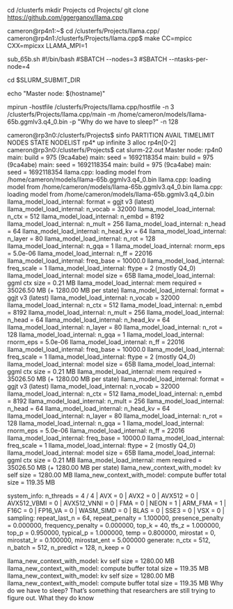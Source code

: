 cd /clusterfs
mkdir Projects
cd Projects/
git clone https://github.com/ggerganov/llama.cpp

cameron@rp4n1:~$ cd /clusterfs/Projects/llama.cpp/
cameron@rp4n1:/clusterfs/Projects/llama.cpp$ make CC=mpicc CXX=mpicxx LLAMA_MPI=1



sub_65b.sh 
#!/bin/bash
#SBATCH --nodes=3
#SBATCH --ntasks-per-node=4

cd $SLURM_SUBMIT_DIR

echo "Master node: $(hostname)"

mpirun -hostfile /clusterfs/Projects/llama.cpp/hostfile -n 3 /clusterfs/Projects/llama.cpp/main -m /home/cameron/models/llama-65b.ggmlv3.q4_0.bin -p "Why do we have to sleep?" -n 128


cameron@rp3n0:/clusterfs/Projects$ sinfo
PARTITION AVAIL  TIMELIMIT  NODES  STATE NODELIST
rp4*         up   infinite      3  alloc rp4n[0-2]
cameron@rp3n0:/clusterfs/Projects$ cat slurm-22.out 
Master node: rp4n0
main: build = 975 (9ca4abe)
main: seed  = 1692118354
main: build = 975 (9ca4abe)
main: seed  = 1692118354
main: build = 975 (9ca4abe)
main: seed  = 1692118354
llama.cpp: loading model from /home/cameron/models/llama-65b.ggmlv3.q4_0.bin
llama.cpp: loading model from /home/cameron/models/llama-65b.ggmlv3.q4_0.bin
llama.cpp: loading model from /home/cameron/models/llama-65b.ggmlv3.q4_0.bin
llama_model_load_internal: format     = ggjt v3 (latest)
llama_model_load_internal: n_vocab    = 32000
llama_model_load_internal: n_ctx      = 512
llama_model_load_internal: n_embd     = 8192
llama_model_load_internal: n_mult     = 256
llama_model_load_internal: n_head     = 64
llama_model_load_internal: n_head_kv  = 64
llama_model_load_internal: n_layer    = 80
llama_model_load_internal: n_rot      = 128
llama_model_load_internal: n_gqa      = 1
llama_model_load_internal: rnorm_eps  = 5.0e-06
llama_model_load_internal: n_ff       = 22016
llama_model_load_internal: freq_base  = 10000.0
llama_model_load_internal: freq_scale = 1
llama_model_load_internal: ftype      = 2 (mostly Q4_0)
llama_model_load_internal: model size = 65B
llama_model_load_internal: ggml ctx size =    0.21 MB
llama_model_load_internal: mem required  = 35026.50 MB (+ 1280.00 MB per state)
llama_model_load_internal: format     = ggjt v3 (latest)
llama_model_load_internal: n_vocab    = 32000
llama_model_load_internal: n_ctx      = 512
llama_model_load_internal: n_embd     = 8192
llama_model_load_internal: n_mult     = 256
llama_model_load_internal: n_head     = 64
llama_model_load_internal: n_head_kv  = 64
llama_model_load_internal: n_layer    = 80
llama_model_load_internal: n_rot      = 128
llama_model_load_internal: n_gqa      = 1
llama_model_load_internal: rnorm_eps  = 5.0e-06
llama_model_load_internal: n_ff       = 22016
llama_model_load_internal: freq_base  = 10000.0
llama_model_load_internal: freq_scale = 1
llama_model_load_internal: ftype      = 2 (mostly Q4_0)
llama_model_load_internal: model size = 65B
llama_model_load_internal: ggml ctx size =    0.21 MB
llama_model_load_internal: mem required  = 35026.50 MB (+ 1280.00 MB per state)
llama_model_load_internal: format     = ggjt v3 (latest)
llama_model_load_internal: n_vocab    = 32000
llama_model_load_internal: n_ctx      = 512
llama_model_load_internal: n_embd     = 8192
llama_model_load_internal: n_mult     = 256
llama_model_load_internal: n_head     = 64
llama_model_load_internal: n_head_kv  = 64
llama_model_load_internal: n_layer    = 80
llama_model_load_internal: n_rot      = 128
llama_model_load_internal: n_gqa      = 1
llama_model_load_internal: rnorm_eps  = 5.0e-06
llama_model_load_internal: n_ff       = 22016
llama_model_load_internal: freq_base  = 10000.0
llama_model_load_internal: freq_scale = 1
llama_model_load_internal: ftype      = 2 (mostly Q4_0)
llama_model_load_internal: model size = 65B
llama_model_load_internal: ggml ctx size =    0.21 MB
llama_model_load_internal: mem required  = 35026.50 MB (+ 1280.00 MB per state)
llama_new_context_with_model: kv self size  = 1280.00 MB
llama_new_context_with_model: compute buffer total size =  119.35 MB

system_info: n_threads = 4 / 4 | AVX = 0 | AVX2 = 0 | AVX512 = 0 | AVX512_VBMI = 0 | AVX512_VNNI = 0 | FMA = 0 | NEON = 1 | ARM_FMA = 1 | F16C = 0 | FP16_VA = 0 | WASM_SIMD = 0 | BLAS = 0 | SSE3 = 0 | VSX = 0 | 
sampling: repeat_last_n = 64, repeat_penalty = 1.100000, presence_penalty = 0.000000, frequency_penalty = 0.000000, top_k = 40, tfs_z = 1.000000, top_p = 0.950000, typical_p = 1.000000, temp = 0.800000, mirostat = 0, mirostat_lr = 0.100000, mirostat_ent = 5.000000
generate: n_ctx = 512, n_batch = 512, n_predict = 128, n_keep = 0


llama_new_context_with_model: kv self size  = 1280.00 MB
llama_new_context_with_model: compute buffer total size =  119.35 MB
llama_new_context_with_model: kv self size  = 1280.00 MB
llama_new_context_with_model: compute buffer total size =  119.35 MB
 Why do we have to sleep? That’s something that researchers are still trying to figure out. What they do know